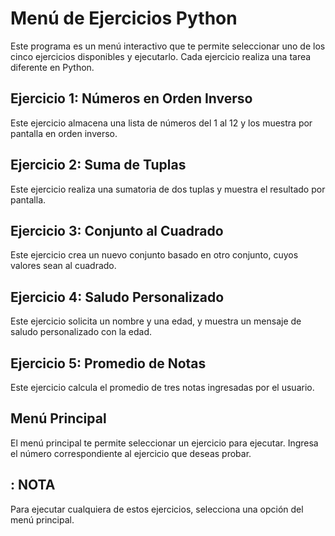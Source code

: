 # Menú de Ejercicios Python

Este programa es un menú interactivo que te permite seleccionar uno de los cinco ejercicios disponibles y ejecutarlo. Cada ejercicio realiza una tarea diferente en Python.

## Ejercicio 1: Números en Orden Inverso

Este ejercicio almacena una lista de números del 1 al 12 y los muestra por pantalla en orden inverso.

## Ejercicio 2: Suma de Tuplas

Este ejercicio realiza una sumatoria de dos tuplas y muestra el resultado por pantalla.

## Ejercicio 3: Conjunto al Cuadrado

Este ejercicio crea un nuevo conjunto basado en otro conjunto, cuyos valores sean al cuadrado.

## Ejercicio 4: Saludo Personalizado

Este ejercicio solicita un nombre y una edad, y muestra un mensaje de saludo personalizado con la edad.

## Ejercicio 5: Promedio de Notas

Este ejercicio calcula el promedio de tres notas ingresadas por el usuario.

## Menú Principal

El menú principal te permite seleccionar un ejercicio para ejecutar. Ingresa el número correspondiente al ejercicio que deseas probar.

## : NOTA

Para ejecutar cualquiera de estos ejercicios, selecciona una opción del menú principal.
